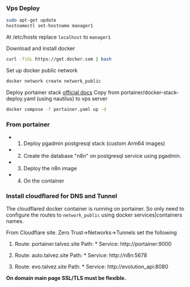 ### Vps Deploy

```bash
sudo apt-get update
hostnamectl set-hostname manager1
```
At /etc/hosts replace `localhost` to `manager1`

Download and install docker

```bash
curl -fsSL https://get.docker.com | bash
```
Set up docker public network

```bash
docker network create network_public
```

Deploy portainer stack [official docs](https://docs.portainer.io/start/install-ce/server/swarm/linux)
Copy from portainer/docker-stack-deploy.yaml (using nautilus) to vps server 

```bash
docker compose -f portainer.yaml up -d
```

### From portainer

- 1. Deploy pgadmin postgresql stack (custom Arm64 images)
- 2. Create the database "n8n" on postgresql service using pgadmin.
- 3. Deploy the n8n image
- 4. On the container 


### Install cloudflared for DNS and Tunnel

The cloudflared docker container is running on portainer.
So only need to configure the routes to `network_public` using docker services|containers names. 

From Cloudflare site. Zero Trust->Networks->Tunnels set the following 

1. Route: portainer.talvez.site
   Path: *
   Service: http://portainer:9000

2. Route: auto.talvez.site
   Path: *
   Service: http://n8n:5678

3. Route: evo.talvez.site
   Path: *
   Service: http://evolution_api:8080

**On domain main page SSL/TLS must be flexible.**